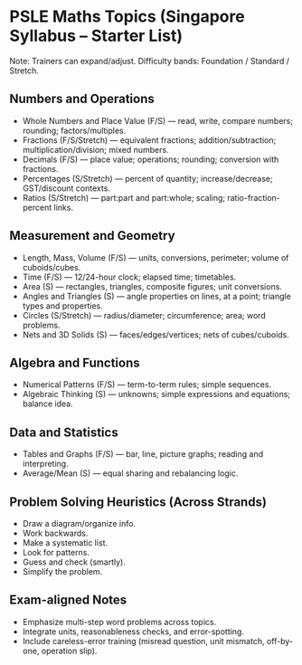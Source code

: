 # PSLE Maths Topics (Singapore Syllabus – Starter List)

Note: Trainers can expand/adjust. Difficulty bands: Foundation / Standard / Stretch.

## Numbers and Operations

- Whole Numbers and Place Value (F/S) — read, write, compare numbers; rounding; factors/multiples.
- Fractions (F/S/Stretch) — equivalent fractions; addition/subtraction; multiplication/division; mixed numbers.
- Decimals (F/S) — place value; operations; rounding; conversion with fractions.
- Percentages (S/Stretch) — percent of quantity; increase/decrease; GST/discount contexts.
- Ratios (S/Stretch) — part:part and part:whole; scaling; ratio-fraction-percent links.

## Measurement and Geometry

- Length, Mass, Volume (F/S) — units, conversions, perimeter; volume of cuboids/cubes.
- Time (F/S) — 12/24-hour clock; elapsed time; timetables.
- Area (S) — rectangles, triangles, composite figures; unit conversions.
- Angles and Triangles (S) — angle properties on lines, at a point; triangle types and properties.
- Circles (S/Stretch) — radius/diameter; circumference; area; word problems.
- Nets and 3D Solids (S) — faces/edges/vertices; nets of cubes/cuboids.

## Algebra and Functions

- Numerical Patterns (F/S) — term-to-term rules; simple sequences.
- Algebraic Thinking (S) — unknowns; simple expressions and equations; balance idea.

## Data and Statistics

- Tables and Graphs (F/S) — bar, line, picture graphs; reading and interpreting.
- Average/Mean (S) — equal sharing and rebalancing logic.

## Problem Solving Heuristics (Across Strands)

- Draw a diagram/organize info.
- Work backwards.
- Make a systematic list.
- Look for patterns.
- Guess and check (smartly).
- Simplify the problem.

## Exam-aligned Notes

- Emphasize multi-step word problems across topics.
- Integrate units, reasonableness checks, and error-spotting.
- Include careless-error training (misread question, unit mismatch, off-by-one, operation slip).
